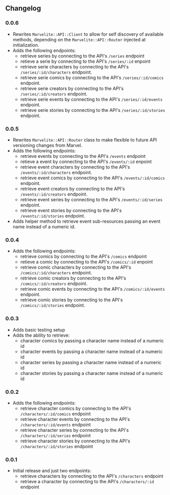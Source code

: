 ## Changelog

### 0.0.6
* Rewrites `Marvelite::API::Client` to allow for self discovery of available methods, depending on the `Marvelite::API::Router` injected at initialization.
* Adds the following endpoints:
  * retrieve series by connecting to the API's `/series` endpoint
  * retieve a serie by connecting to the API's `/series/:id` enpoint
  * retrieve serie characters by connecting to the API's `/series/:id/characters` endpoint.
  * retrieve serie comics by connecting to the API's `/series/:id/comics` endpoint.
  * retrieve serie creators by connecting to the API's `/series/:id/creators` endpoint.
  * retrieve serie events by connecting to the API's `/series/:id/events` endpoint.
  * retrieve serie stories by connecting to the API's `/series/:id/stories` endpoint.


### 0.0.5
* Rewrites `Marvelite::API::Router` class to make flexible to future API versioning changes from Marvel.
* Adds the following endpoints:
  * retrieve events by connecting to the API's `/events` endpoint
  * retieve a event by connecting to the API's `/events/:id` enpoint
  * retrieve event characters by connecting to the API's `/events/:id/characters` endpoint.
  * retrieve event comics by connecting to the API's `/events/:id/comics` endpoint.
  * retrieve event creators by connecting to the API's `/events/:id/creators` endpoint.
  * retrieve event series by connecting to the API's `/events/:id/series` endpoint.
  * retrieve event stories by connecting to the API's `/events/:id/stories` endpoint.
* Adds helper method to retrieve event sub-resources passing an event name instead of a numeric id.


### 0.0.4
* Adds the following endpoints:
  * retrieve comics by connecting to the API's `/comics` endpoint
  * retieve a comic by connecting to the API's `/comics/:id` enpoint
  * retrieve comic characters by connecting to the API's `/comics/:id/characters` endpoint.
  * retrieve comic creators by connecting to the API's `/comics/:id/creators` endpoint.
  * retrieve comic events by connecting to the API's `/comics/:id/events` endpoint.
  * retrieve comic stories by connecting to the API's `/comics/:id/stories` endpoint.

### 0.0.3
* Adds basic testing setup
* Adds the ability to retrieve:
  * character comics by passing a character name instead of a numeric id
  * character events by passing a character name instead of a numeric id
  * character series by passing a character name instead of a numeric id
  * character stories by passing a character name instead of a numeric id

### 0.0.2
* Adds the following endpoints:
  * retrieve character comics by connecting to the API's `/characters/:id/comics` endpoint
  * retrieve character events by connecting to the API's `/characters/:id/events` endpoint
  * retrieve character series by connecting to the API's `/characters/:id/series` endpoint
  * retrieve character stories by connecting to the API's `/characters/:id/stories` endpoint

### 0.0.1
* Initial release and just two endpoints:
  * retrieve characters by connecting to the API's `/characters` endpoint
  * retrieve a character by connecting to the API's `/characters/:id` endpoint